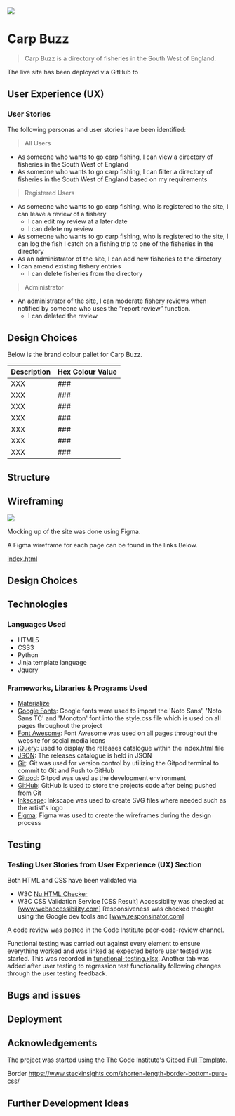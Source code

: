 <img src="images/" style="margin: 0;">

# Carp Buzz

>
> Carp Buzz is a directory of fisheries in the South West of England.
>

The live site has been deployed via GitHub to

## User Experience (UX)

### User Stories

The following personas and user stories have been identified:

>
> All Users
>

- As someone who wants to go carp fishing, I can view a directory of fisheries in the South West of England
- As someone who wants to go carp fishing, I can filter a directory of fisheries in the South West of England based on my requirements

>
> Registered Users
>

- As someone who wants to go carp fishing, who is registered to the site, I can leave a review of a fishery
    - I can edit my review at a later date
    - I can delete my review
- As someone who wants to go carp fishing, who is registered to the site, I can log the fish I catch on a fishing trip to one of the fisheries in the directory
- As an administrator of the site, I can add new fisheries to the directory
- I can amend existing fishery entries
    - I can delete fisheries from the directory

>
> Administrator
>

- An administrator of the site, I can moderate fishery reviews when notified by someone who uses the “report review” function.
    - I can deleted the review


## Design Choices


Below is the brand colour pallet for Carp Buzz.

| Description | Hex Colour Value |
| --- | ----------- |
| XXX | ### |
| XXX | ### |
| XXX | ### |
| XXX | ### |
| XXX | ### |
| XXX | ### |
| XXX | ### |


## Structure

## Wireframing

<img src="images/" style="margin: 0;">

Mocking up of the site was done using Figma.

A Figma wireframe for each page can be found in the links Below.

[index.html](https://www.figma.com/file/lbEOracgvjZ4jw3uFd6hJd/8-Meg-Stick-Records?node-id=0%3A1)


## Design Choices


## Technologies

### Languages Used

- HTML5
- CSS3
- Python
- Jinja template language
- Jquery

### Frameworks, Libraries & Programs Used

- [Materialize](https://materializecss.com/) 
- [Google Fonts](https://fonts.google.com/): Google fonts were used to import the 'Noto Sans', 'Noto Sans TC' and 'Monoton' font into the style.css file which is used on all pages throughout the project
- [Font Awesome](https://fontawesome.com/): Font Awesome was used on all pages throughout the website for social media icons
- [jQuery](https://jquery.com/): used to display the releases catalogue within the index.html file
- [JSON](https://www.json.org/json-en.html): The releases catalogue is held in JSON
- [Git](https://git-scm.com/): Git was used for version control by utilizing the Gitpod terminal to commit to Git and Push to GitHub
- [Gitpod](https://www.gitpod.io/): Gitpod was used as the development environment
- [GitHub](https://github.com/): GitHub is used to store the projects code after being pushed from Git
- [Inkscape](https://inkscape.org/): Inkscape was used to create SVG files where needed such as the artist's logo
- [Figma](https://www.figma.com/): Figma was used to create the wireframes during the design process

## Testing

### Testing User Stories from User Experience (UX) Section


Both HTML and CSS have been validated via

- W3C [Nu HTML Checker](https://validator.w3.org/nu/)
- W3C CSS Validation Service [CSS Result]
Accessibility was checked at [www.webaccessibility.com]
Responsiveness was checked thought using the Google dev tools and [www.responsinator.com]

A code review was posted in the Code Institute peer-code-review channel.


Functional testing was carried out against every element to ensure everything worked and was linked as expected before user tested was started. This was recorded in [functional-testing.xlsx](functional-testing.xlsx). Another tab was added after user testing to regression test functionality following changes through the user testing feedback.

## Bugs and issues


## Deployment


## Acknowledgements

The project was started using the The Code Institute's [Gitpod Full Template](https://github.com/Code-Institute-Org/gitpod-full-template).

Border https://www.steckinsights.com/shorten-length-border-bottom-pure-css/ 



## Further Development Ideas

